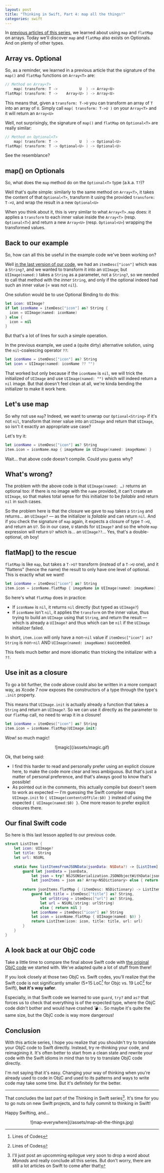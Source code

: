 ```yaml
---
layout: post
title: "Thinking in Swift, Part 4: map all the things!"
categories: swift
---
```


In [previous articles of this series](/swift/2015/09/20/thinking-in-swift-2/), we learned about using `map` and `flatMap` on arrays. Today we'll discover `map` and `flatMap` also exists on Optionals. And on plenty of other types.

## Array vs. Optional

So, as a reminder, we learned in a previous article that the signature of the `map()` and `flatMap` functions on `Array<T>` are:

```swift
// Method on Array<T>
    map( transform: T ->          U  ) -> Array<U>
flatMap( transform: T ->    Array<U> ) -> Array<U>
```

This means that, given a `transform: T->U` you can transform an array of `T` into an array of `U`. Simply call `map( transform: T->U )` on your `Array<T>` and it will return an `Array<U>`

Well, not surprisingly, the signature of `map()` and `flatMap` on `Optional<T>` are really similar:

```swift
// Method on Optional<T>
    map( transform: T ->          U  ) -> Optional<U>
flatMap( transform: T -> Optional<U> ) -> Optional<U>
```

See the resemblance?

## map() on Optionals

So, what does the `map` method do on the `Optional<T>` type (a.k.a. `T?`)?

Well that's quite simple: similarly to the same method on `Array<T>`, it takes the content of that `Optional<T>`, transform it using the provided `transform: T->U`, and wrap the result in a new `Optional<U>`

When you think about it, this is very similar to what `Array<T>.map` does: it applies a `transform` to each inner value inside the `Array<T>` (resp. `Optional<T>`) and return a new `Array<U>` (resp. `Optional<U>`) wrapping the transformed values.

## Back to our example

So, how can all this be useful in the example code we've been working on?

Well [in the last version of our code](/swift/2015/10/03/thinking-in-swift-3/#converting-our-class-to-a-struct), we had an `itemDesc["icon"]` which was a `String?`, and we wanted to transform it into an `UIImage`; but
`UIImage(named:)` takes a `String` as a parameter, not a `String?`, so we needed to call that method with the _inner_ `String`, and only if the optional indeed had such an inner value (= was not `nil`).

One solution would be to use Optional Binding to do this:

```swift
let icon: UIImage?
if let iconName = itemDesc["icon"] as? String {
  icon = UIImage(named: iconName)
} else {
  icon = nil
}
```

But that's a lot of lines for such a simple operation.

In the previous example, we used a (quite dirty) alternative solution, using the `nil`-coalescing operator `??`:

```swift
let iconName = itemDesc["icon"] as? String
let icon = UIImage(named: iconName ?? "")
```

That worked but only because if the `iconName` is `nil`, we will trick the initialized of `UIImage` and use `UIImage(named: "")` which will indeed return a `nil` image. But that doesn't feel clean at all, we're kinda bending the initializer to make it work here.

## Let's use map

So why not use `map`? Indeed, we want to unwrap our `Optional<String>` if it's not `nil`, transform that inner value into an `UIImage` and return that `UIImage`, so isn't it exactly an appropriate use case?

Let's try it:

```swift
let iconName = itemDesc["icon"] as? String
item.icon = iconName.map { imageName in UIImage(named: imageName) }
```

Wait… that above code doesn't compile. Could you guess why?

## What's wrong?

The problem with the above code is that `UIImage(named: …)` returns an optional too: if there is no image with the `name` provided, it can't create an `UIImage`, so that makes total sense for this initializer to be _failable_ and return `nil` in such cases.

So the problem here is that the closure we gave to `map` takes a `String` and returns… an `UIImage?` — as the initializer is _failable_ and can return `nil`. And if you check the signature of `map` again, it expects a closure of type `T->U`, and return an `U?`. So in our case, `U` stands for `UIImage?` and so the whole `map` expression will return `U?` which is… an `UIImage??`… Yes, that's a double-optional, oh boy!

## flatMap() to the rescue

`flatMap` is like `map`, but takes a `T->U?` transform (instead of a `T->U` one), and it "flattens" (hence the name) the result to only have one level of optional. This is exactly what we want!

```swift
let iconName = itemDesc["icon"] as? String
item.icon = iconName.flatMap { imageName in UIImage(named: imageName) }
```

So here's what `flatMap` does in practice:

* If `iconName` is `nil`, it returns `nil` directly (but typed as `UIImage?`)
* If `iconName` isn't `nil`, it applies the `transform` on the inner value, thus trying to build an `UIImage` using that `String`, and return the result — which is already a `UIImage?` and thus which can be `nil` if the `UIImage` initializer failed.

In short, `item.icon` will only have a non-`nil` value if `itemDesc["icon"] as? String` is non-`nil` AND `UIImage(named: imageName)` succeeded.

This feels much better and more idiomatic than tricking the initializer with a `??`.

## Use init as a closure

To go a bit further, the code above could also be written in a more compact way, as Xcode 7 now exposes the constructors of a type through the type's `.init` property.

This means that `UIImage.init` is actually already a function that takes a `String` and return an `UIImage?`. So we can use it directly as the parameter to our `flatMap` call, no need to wrap it in a closure!

```swift
let iconName = itemDesc["icon"] as? String
item.icon = iconName.flatMap(UIImage.init)
```

Wow! so much magic!

<center>![magic](/assets/magic.gif)</center>

Ok, that being said:

* I find this harder to read and personally prefer using an explicit closure here, to make the code more clear and less ambiguous. But that's just a matter of personal preference, and that's always good to know that's possible!
* As pointed out in the comments, this actually compile but doesn't seem to work as expected — I'm guessing the Swift compiler maps `UIImage.init` to `{ UIImage(contentsOfFile:$0) }` instead of using the expected `{ UIImage(named:$0) }`. One more reason to prefer explicit closures there.

## Our final Swift code

So here is this last lesson applied to our previous code.

```swift
struct ListItem {
    let icon: UIImage?
    let title: String
    let url: NSURL
    
    static func listItemsFromJSONData(jsonData: NSData?) -> [ListItem] {
        guard let jsonData = jsonData,
            let json = try? NSJSONSerialization.JSONObjectWithData(jsonData, options: []),
            let jsonItems = json as? Array<NSDictionary> else { return [] }
        
        return jsonItems.flatMap { (itemDesc: NSDictionary) -> ListItem? in
            guard let title = itemDesc["title"] as? String,
                let urlString = itemDesc["url"] as? String,
                let url = NSURL(string: urlString)
                else { return nil }
            let iconName = itemDesc["icon"] as? String
            let icon = iconName.flatMap { UIImage(named: $0) }
            return ListItem(icon: icon, title: title, url: url)
        }
    }
}
```

## A look back at our ObjC code

Take a little time to compare the final above Swift code with [the original ObjC code](http://alisoftware.github.io/swift/2015/09/06/thinking-in-swift-1/#the-objc-code) we started with. We've adapted quite a lot of stuff from there!

If you look closely at those two ObjC vs. Swift codes, you'll realize that the Swift code is not significantly smaller (5+15 LoC[^loc] for Objc vs. 19 LoC[^loc] for Swift), **but it's way safer**.

Especially, in that Swift code we learned to use `guard`, `try?` and `as?` that forces us to check that everything is of the expected type, where the ObjC code didn't bother and would have crashed 💣💥. So maybe it's quite the same size, but the ObjC code is way more dangerous!

[^loc]: Lines of Codes

## Conclusion

With this article series, I hope you realize that you shouldn't try to translate your ObjC code to Swift directly. Instead, try re-thinking your code, and reimagining it. It's often better to start from a clean state and rewrite your code with the Swift idioms in mind than to try to translate ObjC code directly.

I'm not saying that it's easy. Changing your way of thinking when you're already used to code in ObjC and used to its patterns and ways to write code may take some time. But it's definitely for the better.

---

That concludes the last part of the Thinking in Swift series[^epilogue]. It's time for you to go nuts on new Swift projects, and to fully commit to thinking in Swift!

[^epilogue]: I'll just post an upcomming epilogue very soon to drop a word about _Monads_ and really conclude all this series. But don't worry, there are still a lot articles on Swift to come after that!

Happy Swifting, and…  
<center>![map-everywhere](/assets/map-all-the-things.jpg)</center>
